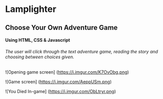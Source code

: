 # Lamplighter

## Choose Your Own Adventure Game
#### Using  HTML, CSS & Javascript

###### The user will click through the text adventure game, reading the story and choosing between choices given.

![Opening game screen]
(https://i.imgur.com/K7OvObg.png)

![Game screen]
(https://i.imgur.com/AeppUSm.png)

![You Died In-game]
(https://i.imgur.com/ObLtryr.png)
